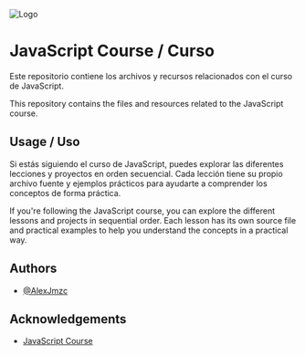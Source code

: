 
![Logo](https://upload.wikimedia.org/wikipedia/commons/6/6a/JavaScript-logo.png)


# JavaScript Course / Curso

Este repositorio contiene los archivos y recursos relacionados con el curso de JavaScript.

This repository contains the files and resources related to the JavaScript course.

## Usage / Uso

Si estás siguiendo el curso de JavaScript, puedes explorar las diferentes lecciones y proyectos en orden secuencial. Cada lección tiene su propio archivo fuente y ejemplos prácticos para ayudarte a comprender los conceptos de forma práctica.

If you're following the JavaScript course, you can explore the different lessons and projects in sequential order. Each lesson has its own source file and practical examples to help you understand the concepts in a practical way.

## Authors

- [@AlexJmzc](https://www.github.com/AlexJmzc)


## Acknowledgements

 - [JavaScript Course](https://www.udemy.com/course/universidad-javascript-angular-react-vue-typescript-html-css-bootstrap/)


